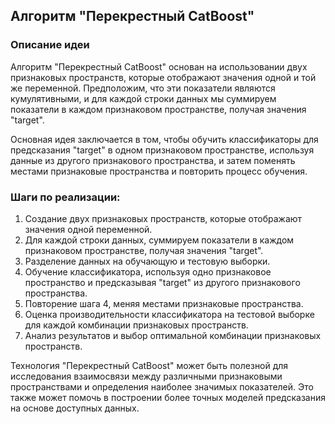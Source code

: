 ## Алгоритм "Перекрестный CatBoost"

### Описание идеи
Алгоритм "Перекрестный CatBoost" основан на использовании двух признаковых пространств, которые отображают значения одной и той же переменной. Предположим, что эти показатели являются кумулятивными, и для каждой строки данных мы суммируем показатели в каждом признаковом пространстве, получая значения "target".

Основная идея заключается в том, чтобы обучить классификаторы для предсказания "target" в одном признаковом пространстве, используя данные из другого признакового пространства, и затем поменять местами признаковые пространства и повторить процесс обучения.

### Шаги по реализации:
1. Создание двух признаковых пространств, которые отображают значения одной переменной.
2. Для каждой строки данных, суммируем показатели в каждом признаковом пространстве, получая значения "target".
3. Разделение данных на обучающую и тестовую выборки.
4. Обучение классификатора, используя одно признаковое пространство и предсказывая "target" из другого признакового пространства.
5. Повторение шага 4, меняя местами признаковые пространства.
6. Оценка производительности классификатора на тестовой выборке для каждой комбинации признаковых пространств.
7. Анализ результатов и выбор оптимальной комбинации признаковых пространств.

Технология "Перекрестный CatBoost" может быть полезной для исследования взаимосвязи между различными признаковыми пространствами и определения наиболее значимых показателей. Это также может помочь в построении более точных моделей предсказания на основе доступных данных.
